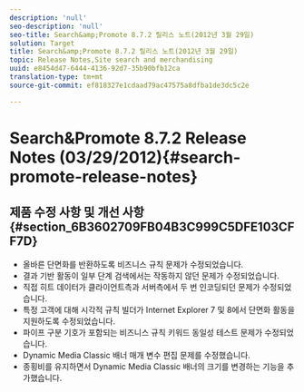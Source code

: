 ```yaml
---
description: 'null'
seo-description: 'null'
seo-title: Search&amp;Promote 8.7.2 릴리스 노트(2012년 3월 29일)
solution: Target
title: Search&amp;Promote 8.7.2 릴리스 노트(2012년 3월 29일)
topic: Release Notes,Site search and merchandising
uuid: e8454d47-6444-4136-92d7-35b90bfb12ca
translation-type: tm+mt
source-git-commit: ef818327e1cdaad79ac47575a8dfba1de3dc5c2e

---
```



# Search&amp;Promote 8.7.2 Release Notes (03/29/2012){#search-promote-release-notes}

## 제품 수정 사항 및 개선 사항 {#section_6B3602709FB04B3C999C5DFE103CFF7D}

* 올바른 단면화를 반환하도록 비즈니스 규칙 문제가 수정되었습니다.
* 결과 기반 활동이 일부 단계 검색에서는 작동하지 않던 문제가 수정되었습니다.
* 직접 히트 데이터가 클라이언트측과 서버측에서 두 번 인코딩되던 문제가 수정되었습니다.
* 특정 고객에 대해 시각적 규칙 빌더가 Internet Explorer 7 및 8에서 단면화 활동을 지원하도록 수정되었습니다.
* 파이프 구분 기호가 포함되는 비즈니스 규칙 키워드 동일성 테스트 문제가 수정되었습니다.
* Dynamic Media Classic 배너 매개 변수 편집 문제를 수정했습니다.
* 종횡비를 유지하면서 Dynamic Media Classic 배너의 크기를 변경하는 기능을 추가했습니다.

